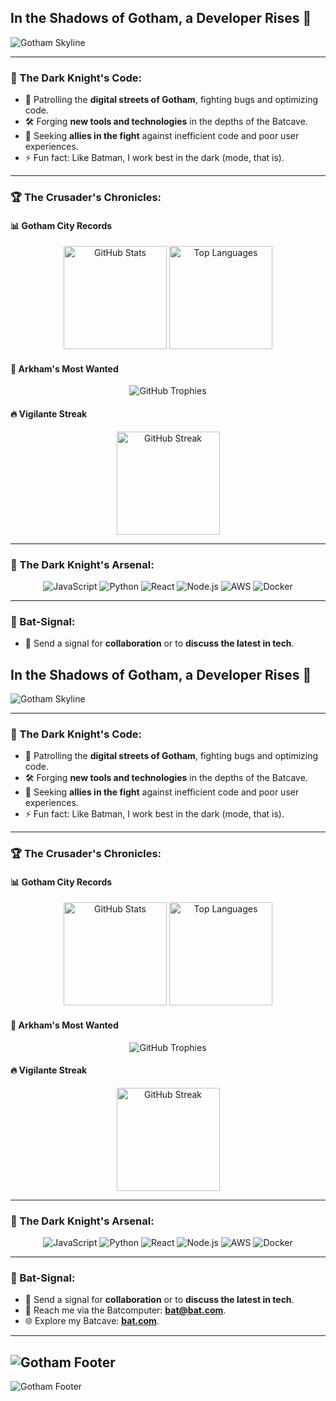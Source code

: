 ## In the Shadows of Gotham, a Developer Rises 🦇

![Gotham Skyline](https://capsule-render.vercel.app/api?type=waving&color=0:1a1a1a,100:4a4a4a&height=200&text=Welcome%20to%20My%20Batcave&fontSize=40&fontColor=c0c0c0&fontAlign=50&fontAlignY=40&desc=I'm%20cxbrucewayen&descAlign=50&descAlignY=60&descColor=c0c0c0)

---

### 🦇 The Dark Knight's Code:
- 🌃 Patrolling the **digital streets of Gotham**, fighting bugs and optimizing code.
- 🛠️ Forging **new tools and technologies** in the depths of the Batcave.
- 🤝 Seeking **allies in the fight** against inefficient code and poor user experiences.
- ⚡ Fun fact: Like Batman, I work best in the dark (mode, that is).

---

### 🏆 The Crusader's Chronicles:

#### 📊 **Gotham City Records**
<div align="center">
  <img src="https://github-readme-stats.vercel.app/api?username=cxbrucewayen&show_icons=true&theme=dark&count_private=true&hide_border=true&bg_color=0d1117&icon_color=00ff00&title_color=c0c0c0&text_color=c0c0c0" alt="GitHub Stats" height="165" />
  <img src="https://github-readme-stats.vercel.app/api/top-langs/?username=cxbrucewayen&layout=compact&theme=dark&hide_border=true&bg_color=0d1117&title_color=c0c0c0&text_color=c0c0c0" alt="Top Languages" height="165" />
</div>

#### 🏅 **Arkham's Most Wanted**
<div align="center">
  <img src="https://github-profile-trophy.vercel.app/?username=cxbrucewayen&theme=darkhub&no-frame=true&row=1&column=6&margin-w=15&margin-h=15" alt="GitHub Trophies" />
</div>

#### 🔥 **Vigilante Streak**
<div align="center">
  <img src="https://streak-stats.demolab.com/?user=cxbrucewayen&theme=dark&hide_border=true&background=0d1117&stroke=c0c0c0&ring=00ff00&fire=ffd700&currStreakNum=c0c0c0&sideNums=c0c0c0&currStreakLabel=c0c0c0&sideLabels=c0c0c0&dates=c0c0c0" alt="GitHub Streak" height="165" />
</div>

---

### 🦇 The Dark Knight's Arsenal:
<div align="center">
  <img src="https://img.shields.io/badge/Code-JavaScript-informational?style=flat&logo=javascript&logoColor=yellow&color=1a1a1a" alt="JavaScript" />
  <img src="https://img.shields.io/badge/Code-Python-informational?style=flat&logo=python&logoColor=blue&color=1a1a1a" alt="Python" />
  <img src="https://img.shields.io/badge/Framework-React-informational?style=flat&logo=react&logoColor=61DAFB&color=1a1a1a" alt="React" />
  <img src="https://img.shields.io/badge/Framework-Node.js-informational?style=flat&logo=node.js&logoColor=green&color=1a1a1a" alt="Node.js" />
  <img src="https://img.shields.io/badge/Cloud-AWS-informational?style=flat&logo=amazon-aws&logoColor=orange&color=1a1a1a" alt="AWS" />
  <img src="https://img.shields.io/badge/Tools-Docker-informational?style=flat&logo=docker&logoColor=blue&color=1a1a1a" alt="Docker" />
</div>

---

### 📡 Bat-Signal:
- 💬 Send a signal for **collaboration** or to **discuss the latest in tech**.
## In the Shadows of Gotham, a Developer Rises 🦇

![Gotham Skyline](https://capsule-render.vercel.app/api?type=waving&color=0:1a1a1a,100:4a4a4a&height=200&text=Welcome%20to%20My%20Batcave&fontSize=40&fontColor=c0c0c0&fontAlign=50&fontAlignY=40&desc=I'm%20cxbrucewayen&descAlign=50&descAlignY=60&descColor=c0c0c0)

---

### 🦇 The Dark Knight's Code:
- 🌃 Patrolling the **digital streets of Gotham**, fighting bugs and optimizing code.
- 🛠️ Forging **new tools and technologies** in the depths of the Batcave.
- 🤝 Seeking **allies in the fight** against inefficient code and poor user experiences.
- ⚡ Fun fact: Like Batman, I work best in the dark (mode, that is).

---

### 🏆 The Crusader's Chronicles:

#### 📊 **Gotham City Records**
<div align="center">
  <img src="https://github-readme-stats.vercel.app/api?username=cxbrucewayen&show_icons=true&theme=dark&count_private=true&hide_border=true&bg_color=0d1117&icon_color=00ff00&title_color=c0c0c0&text_color=c0c0c0" alt="GitHub Stats" height="165" />
  <img src="https://github-readme-stats.vercel.app/api/top-langs/?username=cxbrucewayen&layout=compact&theme=dark&hide_border=true&bg_color=0d1117&title_color=c0c0c0&text_color=c0c0c0" alt="Top Languages" height="165" />
</div>

#### 🏅 **Arkham's Most Wanted**
<div align="center">
  <img src="https://github-profile-trophy.vercel.app/?username=cxbrucewayen&theme=darkhub&no-frame=true&row=1&column=6&margin-w=15&margin-h=15" alt="GitHub Trophies" />
</div>

#### 🔥 **Vigilante Streak**
<div align="center">
  <img src="https://streak-stats.demolab.com/?user=cxbrucewayen&theme=dark&hide_border=true&background=0d1117&stroke=c0c0c0&ring=00ff00&fire=ffd700&currStreakNum=c0c0c0&sideNums=c0c0c0&currStreakLabel=c0c0c0&sideLabels=c0c0c0&dates=c0c0c0" alt="GitHub Streak" height="165" />
</div>

---

### 🦇 The Dark Knight's Arsenal:
<div align="center">
  <img src="https://img.shields.io/badge/Code-JavaScript-informational?style=flat&logo=javascript&logoColor=yellow&color=1a1a1a" alt="JavaScript" />
  <img src="https://img.shields.io/badge/Code-Python-informational?style=flat&logo=python&logoColor=blue&color=1a1a1a" alt="Python" />
  <img src="https://img.shields.io/badge/Framework-React-informational?style=flat&logo=react&logoColor=61DAFB&color=1a1a1a" alt="React" />
  <img src="https://img.shields.io/badge/Framework-Node.js-informational?style=flat&logo=node.js&logoColor=green&color=1a1a1a" alt="Node.js" />
  <img src="https://img.shields.io/badge/Cloud-AWS-informational?style=flat&logo=amazon-aws&logoColor=orange&color=1a1a1a" alt="AWS" />
  <img src="https://img.shields.io/badge/Tools-Docker-informational?style=flat&logo=docker&logoColor=blue&color=1a1a1a" alt="Docker" />
</div>

---

### 📡 Bat-Signal:
- 💬 Send a signal for **collaboration** or to **discuss the latest in tech**.
- 📧 Reach me via the Batcomputer: **[bat@bat.com](🦇@bat.com)**.
- 🌐 Explore my Batcave: **[bat.com](https://bat.com)**.

---

![Gotham Footer](https://capsule-render.vercel.app/api?type=waving&color=0:1a1a1a,100:4a4a4a&height=100&section=footer)
---

![Gotham Footer](https://capsule-render.vercel.app/api?type=waving&color=0:1a1a1a,100:4a4a4a&height=100&section=footer)
